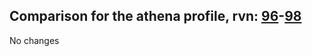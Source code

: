 ## Comparison for the athena profile, rvn: [96](https://github.com/PRO100KatYT/FortniteProfileRevisions/tree/main/profiles/athena/96%20athena.json)-[98](https://github.com/PRO100KatYT/FortniteProfileRevisions/tree/main/profiles/athena/98%20athena.json)

No changes
